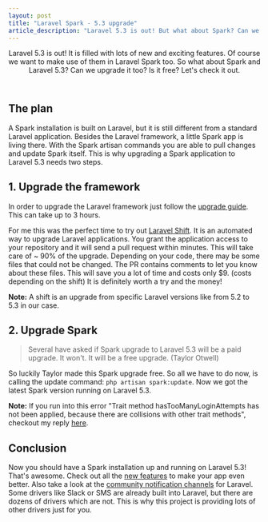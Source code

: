 ```yaml
---
layout: post
title: "Laravel Spark - 5.3 upgrade"
article_description: "Laravel 5.3 is out! But what about Spark? Can we upgrade it too? Is it free? Let's check it out."
---
```



<header>
Laravel 5.3 is out! It is filled with lots of new and exciting features. Of course we want to make use of them in Laravel Spark too. So what about Spark and Laravel 5.3? Can we upgrade it too? Is it free? Let's check it out.
</header>

## The plan

A Spark installation is built on Laravel, but it is still different from a standard Laravel application. Besides the Laravel framework, a little Spark app is living there. With the Spark artisan commands you are able to pull changes and update Spark itself. This is why upgrading a Spark application to Laravel 5.3 needs two steps.

## 1. Upgrade the framework

In order to upgrade the Laravel framework just follow the [upgrade guide](https://laravel.com/docs/5.3/upgrade#upgrade-5.3.0). This can take up to 3 hours.

For me this was the perfect time to try out [Laravel Shift](https://laravelshift.com/). It is an automated way to upgrade Laravel applications. You grant the application access to your repository and it will send a pull request within minutes. This will take care of ~ 90% of the upgrade. Depending on your code, there may be some files that could not be changed. The PR contains comments to let you know about these files. This will save you a lot of time and costs only $9. (costs depending on the shift) It is definitely worth a try and the money!

 <div class="note"><strong>Note:</strong> A shift is an upgrade from specific Laravel versions like from 5.2 to 5.3 in our case.</div>

## 2. Upgrade Spark

<blockquote>Several have asked if Spark upgrade to Laravel 5.3 will be a paid upgrade. It won't. It will be a free upgrade. (Taylor Otwell)</blockquote>

So luckily Taylor made this Spark upgrade free. So all we have to do now, is calling the update command: `php artisan spark:update`. Now we got the latest Spark version running on Laravel 5.3.

 <div class="note"><strong>Note:</strong> If you run into this error "Trait method hasTooManyLoginAttempts has not been applied, because there are collisions with other trait methods", checkout my reply <a href="https://laracasts.com/discuss/channels/spark/laravel-53-and-spark/replies/192744)">here</a>.</div>

## Conclusion

Now you should have a Spark installation up and running on Laravel 5.3! That's awesome. Check out all the [new features](https://laracasts.com/series/whats-new-in-laravel-5-3) to make your app even better. Also take a look at the [community notification channels](http://laravel-notification-channels.com/) for Laravel. Some drivers like Slack or SMS are already built into Laravel, but there are dozens of drivers which are not. This is why this project is providing lots of other drivers just for you.